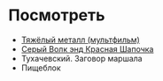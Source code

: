 # Посмотреть

*   [Тяжёлый металл (мультфильм)](https://ru.wikipedia.org/wiki/%D0%A2%D1%8F%D0%B6%D1%91%D0%BB%D1%8B%D0%B9_%D0%BC%D0%B5%D1%82%D0%B0%D0%BB%D0%BB_(%D0%BC%D1%83%D0%BB%D1%8C%D1%82%D1%84%D0%B8%D0%BB%D1%8C%D0%BC))
*   [Серый Волк энд Красная Шапочка](https://ru.wikipedia.org/wiki/%D0%A1%D0%B5%D1%80%D1%8B%D0%B9_%D0%92%D0%BE%D0%BB%D0%BA_%D1%8D%D0%BD%D0%B4_%D0%9A%D1%80%D0%B0%D1%81%D0%BD%D0%B0%D1%8F_%D0%A8%D0%B0%D0%BF%D0%BE%D1%87%D0%BA%D0%B0)
*   Тухачевский. Заговор маршала
*   Пищеблок

